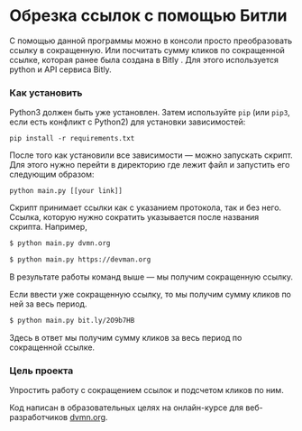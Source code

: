 # Обрезка ссылок с помощью Битли

С помощью данной программы можно в консоли просто преобразовать ссылку в сокращенную. Или посчитать сумму кликов по сокращенной ссылке, которая ранее была создана в Bitly . Для этого используется python и API сервиса Bitly.

### Как установить

Python3 должен быть уже установлен. 
Затем используйте `pip` (или `pip3`, если есть конфликт с Python2) для установки зависимостей:
```
pip install -r requirements.txt
```

После того как установили все зависимости — можно запускать скрипт. 
Для этого нужно перейти в директорию где лежит файл и запустить его следующим образом:
```
python main.py [[your link]]
```
Скрипт принимает ссылки как с указанием протокола, так и без него. Ссылка, которую нужно сократить указывается после названия скрипта.
Например, 
```bash
$ python main.py dvmn.org
```
```bash
$ python main.py https://devman.org
```

В результате работы команд выше — мы получим сокращенную ссылку.

Если ввести уже сокращенную ссылку, то мы получим сумму кликов по ней за весь период.
```bash
$ python main.py bit.ly/2O9b7HB
```
Здесь в ответ мы получим сумму кликов за весь период по сокращенной ссылке.

### Цель проекта

Упростить работу с сокращением ссылок и подсчетом кликов по ним.

Код написан в образовательных целях на онлайн-курсе для веб-разработчиков [dvmn.org](https://dvmn.org/).
